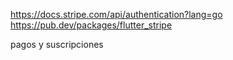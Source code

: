 https://docs.stripe.com/api/authentication?lang=go
https://pub.dev/packages/flutter_stripe

pagos y suscripciones